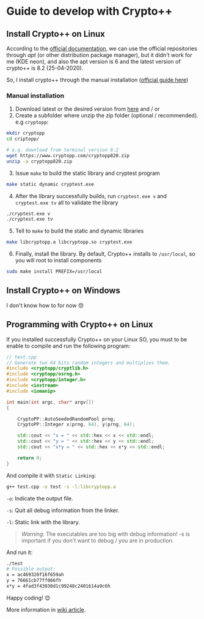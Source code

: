 # Guide to develop with Crypto++
## Install Crypto++ on Linux
According to the [official documentation](https://www.cryptopp.com/wiki/Linux), we can use the official repositories through *apt* (or other distribution package manager), but it didn't work for me (KDE neon), and also the apt version is 6 and the latest version of crypto++ is 8.2 (25-04-2020).

So, I install crypto++ through the manual installation ([official guide here](https://www.cryptopp.com/wiki/Linux#Build_and_Install_the_Library))
### Manual installation
1. Download latest or the desired version from [here](https://www.cryptopp.com/#download) and / or
2. Create a subfolder where unzip the zip folder (optional / recommended). e.g `cryptopp`:
```bash
mkdir cryptopp
cd criptopp/

# e.g. download from terminal version 8.2
wget https://www.cryptopp.com/cryptopp820.zip
unzip -a cryptopp820.zip
```
3. Issue `make` to build the static library and cryptest program
```bash
make static dynamic cryptest.exe
``` 
4. After the library successfully builds, run `cryptest.exe v` and `cryptest.exe tv` all to validate the library
```bash
./cryptest.exe v
./cryptest.exe tv
```
5. Tell to `make` to build the static and dynamic libraries
```bash
make libcryptopp.a libcryptopp.so cryptest.exe
```
6. Finally, install the library. By default, Crypto++ installs to `/usr/local`, so you will root to install components
```bash
sudo make install PREFIX=/usr/local
```
## Install Crypto++ on Windows
I don't know how to for now :disappointed:

## Programming with Crypto++ on Linux

If you installed successfully Crypto++ on your Linux SO, you must to be enable to compile and run the following program:

```c++
// test.cpp
// Generate two 64 bits random integers and multiplies them.
#include <cryptopp/cryptlib.h>
#include <cryptopp/osrng.h>
#include <cryptopp/integer.h>
#include <iostream>
#include <iomanip>

int main(int argc, char* argv[])
{

    CryptoPP::AutoSeededRandomPool prng;
    CryptoPP::Integer x(prng, 64), y(prng, 64);

    std::cout << "x = " << std::hex << x << std::endl;
    std::cout << "y = " << std::hex << y << std::endl;
    std::cout << "x*y = " << std::hex << x*y << std::endl;

    return 0;
}
```
And compile it with `Static Linking`:
```bash
g++ test.cpp -o test -s -l:libcryptopp.a   
```
`-o`: Indicate the output file.

`-s`: Quit all debug information from the linker.

`-l`: Static link with the library.

> *Warning*: The executables are too big with debug information! -s is important if you don't want to debug / you are in production.

And run it:
```bash
./test
# Possible output:
x = ac469320f16f659ah
y = 76661cb77ff066fh
x*y = 4fad3f43030d1c99248c2401614a9c6h
```
Happy coding! :blush:

More information in [wiki article](https://www.cryptopp.com/wiki/Linux).